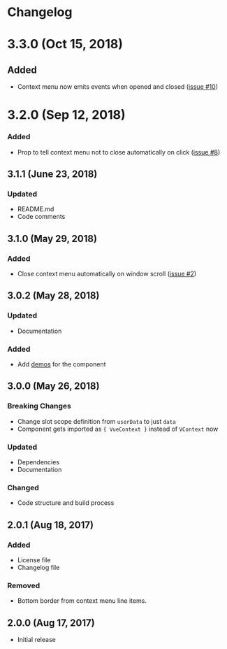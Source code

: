 # Changelog

# 3.3.0 (Oct 15, 2018)

## Added
- Context menu now emits events when opened and closed ([issue #10](https://github.com/rawilk/vue-context/issues/10))

# 3.2.0 (Sep 12, 2018)

### Added
- Prop to tell context menu not to close automatically on click ([issue #8](https://github.com/rawilk/vue-context/issues/8))

## 3.1.1 (June 23, 2018)

### Updated
- README.md
- Code comments

## 3.1.0 (May 29, 2018)

### Added
- Close context menu automatically on window scroll ([issue #2](https://github.com/rawilk/vue-context/issues/2))

## 3.0.2 (May 28, 2018)

### Updated
- Documentation

### Added
- Add [demos](https://rawilk.github.io/vue-context) for the component

## 3.0.0 (May 26, 2018)

### Breaking Changes
- Change slot scope definition from `userData` to just `data`
- Component gets imported as `{ VueContext }` instead of `VContext` now

### Updated
- Dependencies
- Documentation

### Changed
- Code structure and build process

## 2.0.1 (Aug 18, 2017)

### Added
- License file
- Changelog file

### Removed
- Bottom border from context menu line items.

## 2.0.0 (Aug 17, 2017)
- Initial release
